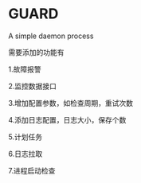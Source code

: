 # GUARD
A simple daemon process



需要添加的功能有

1.故障报警



2.监控数据接口



3.增加配置参数，如检查周期，重试次数



4.添加日志配置，日志大小，保存个数



5.计划任务



6.日志拉取



7.进程启动检查
